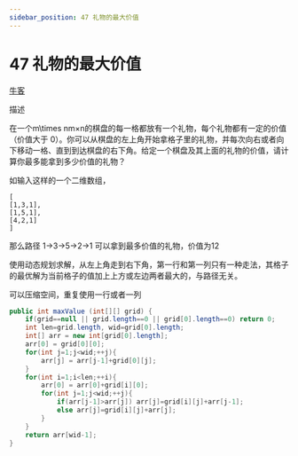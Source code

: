 ```yaml
---
sidebar_position: 47 礼物的最大价值
---
```


# 47 礼物的最大价值

[牛客](https://www.nowcoder.com/practice/2237b401eb9347d282310fc1c3adb134)


描述

在一个m\times nm×n的棋盘的每一格都放有一个礼物，每个礼物都有一定的价值（价值大于 0）。你可以从棋盘的左上角开始拿格子里的礼物，并每次向右或者向下移动一格、直到到达棋盘的右下角。给定一个棋盘及其上面的礼物的价值，请计算你最多能拿到多少价值的礼物？

如输入这样的一个二维数组，

```
[
[1,3,1],
[1,5,1],
[4,2,1]
]
```

那么路径 1→3→5→2→1 可以拿到最多价值的礼物，价值为12

使用动态规划求解，从左上角走到右下角，第一行和第一列只有一种走法，其格子的最优解为当前格子的值加上上方或左边两者最大的，与路径无关。

可以压缩空间，重复使用一行或者一列

```java
public int maxValue (int[][] grid) {
    if(grid==null || grid.length==0 || grid[0].length==0) return 0;
    int len=grid.length, wid=grid[0].length;
    int[] arr = new int[grid[0].length];
    arr[0] = grid[0][0];
    for(int j=1;j<wid;++j){
        arr[j] = arr[j-1]+grid[0][j];
    }
    for(int i=1;i<len;++i){
        arr[0] = arr[0]+grid[i][0];
        for(int j=1;j<wid;++j){
            if(arr[j-1]>arr[j]) arr[j]=grid[i][j]+arr[j-1];
            else arr[j]=grid[i][j]+arr[j];
        }
    }
    return arr[wid-1];
}
```